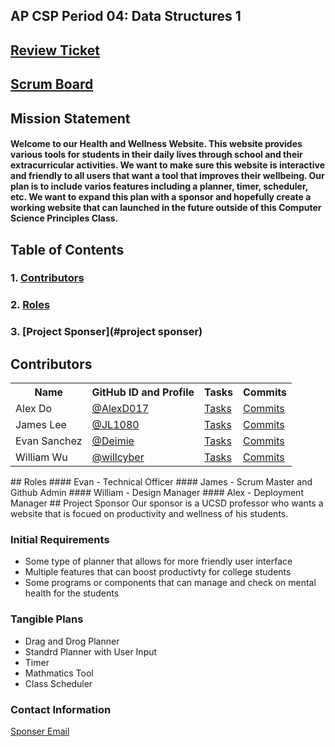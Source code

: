 ## AP CSP Period 04: Data Structures 1
## [Review Ticket](https://github.com/willcyber/tri3/issues/20#issue-1172813799)
## [Scrum Board](https://github.com/willcyber/tri3/projects/1)
## Mission Statement
#### Welcome to our Health and Wellness Website. This website provides various tools for students in their daily lives through school and their extracurricular activities. We want to make sure this website is interactive and friendly to all users that want a tool that improves their wellbeing. Our plan is to include varios features including a planner, timer, scheduler, etc. We want to expand this plan with a sponsor and hopefully create a working website that can launched in the future outside of this Computer Science Principles Class.
## Table of Contents
### 1. [Contributors](#contributors)
### 2. [Roles](#roles)
### 3. [Project Sponser](#project sponser)

## Contributors <a id="contributors" name="contributors"></a>
<table>
  <tr>
    <th>Name</th>
    <th>GitHub ID and Profile</th>
    <th>Tasks</th>
    <th>Commits</th>
  </tr>
 <tr>
        <td>Alex Do</td>
        <td><a href="https://github.com/AlexD017">@AlexD017</a></td>
        <td><a href="https://github.com/willcyber/tri3/issues/assigned/AlexD017">Tasks</a></td>
        <td><a href="https://github.com/willcyber/tri3/commits?author=AlexD017">Commits</a></td>
    </tr>
    <tr>
        <td>James Lee</td>
        <td><a href="https://github.com/JL1080">@JL1080</a></td>
        <td><a href="https://github.com/willcyber/tri3/issues/assigned/JL1080">Tasks</a></td>
        <td><a href="https://github.com/willcyber/tri3/commits?author=JL1080">Commits</a></td>
    </tr>
    <tr>
        <td>Evan Sanchez</td>
        <td><a href="https://github.com/deimie">@Deimie</a></td>
        <td><a href="https://github.com/willcyber/tri3/issues/assigned/Deimie">Tasks</a></td>
        <td><a href="https://github.com/willcyber/tri3/commits?author=Deimie">Commits</a></td>
    </tr>
     <tr>
        <td>William Wu</td>
        <td><a href="https://github.com/willcyber">@willcyber</a></td>
        <td><a href="https://github.com/willcyber/tri3/issues/assigned/willcyber">Tasks</a></td>
        <td><a href="https://github.com/willcyber/tri3/commits?author=willcyber">Commits</a></td>
    </tr>
</table>
## Roles
#### Evan - Technical Officer
#### James - Scrum Master and Github Admin
#### William - Design Manager
#### Alex - Deployment Manager
## Project Sponsor
Our sponsor is a UCSD professor who wants a website that is focued on productivity and wellness of his students.

### Initial Requirements
* Some type of planner that allows for more friendly user interface
* Multiple features that can boost productivty for college students 
* Some programs or components that can manage and check on mental health for the students 

### Tangible Plans 
* Drag and Drog Planner
* Standrd Planner with User Input
* Timer 
* Mathmatics Tool 
* Class Scheduler

### Contact Information 
[Sponser Email](jfmobi@gmail.com)
